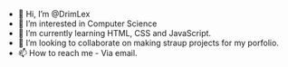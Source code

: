 - 👋 Hi, I’m @DrimLex
- 👀 I’m interested in Computer Science
- 🌱 I’m currently learning HTML, CSS and JavaScript.
- 💞️ I’m looking to collaborate on making straup projects for my porfolio.
- 📫 How to reach me - Via email.

<!---
DrimLex/DrimLex is a ✨ special ✨ repository because its `README.md` (this file) appears on your GitHub profile.
You can click the Preview link to take a look at your changes.
--->

